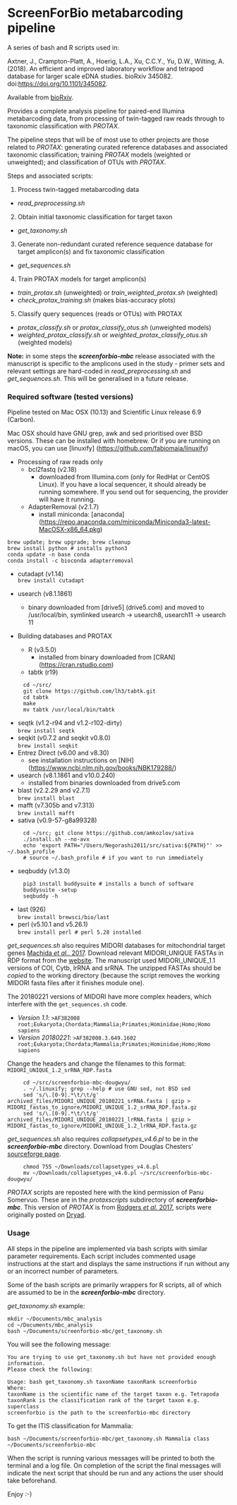 # ScreenForBio metabarcoding pipeline

A series of bash and R scripts used in:

Axtner, J., Crampton-Platt, A., Hoerig, L.A., Xu, C.C.Y., Yu, D.W., Wilting, A. (2018).
An efficient and improved laboratory workflow and tetrapod database for larger scale eDNA studies. bioRxiv 345082. doi:https://doi.org/10.1101/345082.

Available from [bioRxiv](https://www.biorxiv.org/content/early/2018/06/12/345082).

Provides a complete analysis pipeline for paired-end Illumina metabarcoding data, from processing of twin-tagged raw reads through to taxonomic classification with *PROTAX*.

The pipeline steps that will be of most use to other projects are those related to *PROTAX*: generating curated reference databases and associated taxonomic classification; training *PROTAX* models (weighted or unweighted); and classification of OTUs with *PROTAX*.

Steps and associated scripts:
1. Process twin-tagged metabarcoding data
  - *read_preprocessing.sh*
2. Obtain initial taxonomic classification for target taxon
  - *get_taxonomy.sh*
3. Generate non-redundant curated reference sequence database for target amplicon(s) and fix taxonomic classification
  - *get_sequences.sh*
4. Train PROTAX models for target amplicon(s)
  - *train_protax.sh* (unweighted) or *train_weighted_protax.sh* (weighted)
  - *check_protax_training.sh* (makes bias-accuracy plots)
5. Classify query sequences (reads or OTUs) with PROTAX
  - *protax_classify.sh* or *protax_classify_otus.sh* (unweighted models)
  - *weighted_protax_classify.sh* or *weighted_protax_classify_otus.sh* (weighted models)

**Note:** in some steps the ***screenforbio-mbc*** release associated with the manuscript is specific to the amplicons used in the study - primer sets and relevant settings are hard-coded in *read_preprocessing.sh* and *get_sequences.sh*. This will be generalised in a future release.

### Required software (tested versions)
Pipeline tested on Mac OSX (10.13) and Scientific Linux release 6.9 (Carbon).

Mac OSX should have GNU grep, awk and sed prioritised over BSD versions. These can be installed with homebrew. Or if you are running on macOS, you can use [linuxify] (https://github.com/fabiomaia/linuxify)

- Processing of raw reads only  
  - bcl2fastq (v2.18)  
     * downloaded from Illumina.com (only for RedHat or CentOS Linux). If you have a local sequencer, it should already be running somewhere. If you send out for sequencing, the provider will have it running.  
  - AdapterRemoval (v2.1.7)  
     * install miniconda:  [anaconda] (https://repo.anaconda.com/miniconda/Miniconda3-latest-MacOSX-x86_64.pkg)  
````
brew update; brew upgrade; brew cleanup  
brew install python # installs python3  
conda update -n base conda  
conda install -c bioconda adapterremoval  
````
  - cutadapt (v1.14)  
  `brew install cutadapt`  
  - usearch (v8.1.1861)  
     * binary downloaded from [drive5] (drive5.com) and moved to /usr/local/bin, symlinked usearch -> usearch8, usearch11 -> usearch 11

- Building databases and PROTAX  
  - R (v3.5.0)  
     * installed from binary downloaded from [CRAN] (https://cran.rstudio.com)
  - tabtk (r19)  
````
     cd ~/src/  
     git clone https://github.com/lh3/tabtk.git  
     cd tabtk  
     make  
     mv tabtk /usr/local/bin/tabtk  
````
  - seqtk (v1.2-r94 and v1.2-r102-dirty)  
     `brew install seqtk`  
  - seqkit (v0.7.2 and seqkit v0.8.0)  
     `brew install seqkit`  
  - Entrez Direct (v6.00 and v8.30)  
     * see installation instructions on [NIH] (https://www.ncbi.nlm.nih.gov/books/NBK179288/)
  - usearch (v8.1.1861 and v10.0.240)  
     * installed from binaries downloaded from drive5.com  
  - blast (v2.2.29 and v2.7.1)  
     `brew install blast`  
  - mafft (v7.305b and v7.313)  
     `brew install mafft`  
  - sativa (v0.9-57-g8a99328)  
````
     cd ~/src; git clone https://github.com/amkozlov/sativa  
     ./install.sh --no-avx  
     echo 'export PATH="/Users/Negorashi2011/src/sativa:${PATH}"' >> ~/.bash_profile  
     # source ~/.bash_profile # if you want to run immediately  
````
  - seqbuddy (v1.3.0)  
````
     pip3 install buddysuite # installs a bunch of software  
     buddysuite -setup  
     seqbuddy -h  
````

  - last (926)  
     `brew install brewsci/bio/last`
  - perl (v5.10.1 and v5.26.1)  
     `brew install perl # perl 5.28 installed`

*get_sequences.sh* also requires MIDORI databases for mitochondrial target genes [Machida *et al.*, 2017](https://www.nature.com/articles/sdata201727). Download relevant MIDORI_UNIQUE FASTAs in RDP format from the [website](http://www.reference-midori.info/download.php). The manuscript used MIDORI_UNIQUE_1.1 versions of COI, Cytb, lrRNA and srRNA. The unzipped FASTAs should be *copied* to the working directory (because the script removes the working MIDORI fasta files after it finishes module one).  

The 20180221 versions of MIDORI have more complex headers, which interfere with the `get_sequences.sh` code.  
* *Version 1.1*:  `>AF382008	root;Eukaryota;Chordata;Mammalia;Primates;Hominidae;Homo;Homo sapiens`  
* *Version 20180221*:  `>AF382008.3.649.1602	root;Eukaryota;Chordata;Mammalia;Primates;Hominidae;Homo;Homo sapiens`  

Change the headers and change the filenames to this format: `MIDORI_UNIQUE_1.2_srRNA_RDP.fasta`  
````
     cd ~/src/screenforbio-mbc-dougwyu/  
     . ~/.linuxify; grep --help # use GNU sed, not BSD sed  
     sed 's/\.[0-9].*\t/\t/g' archived_files/MIDORI_UNIQUE_20180221_srRNA.fasta | gzip > MIDORI_fastas_to_ignore/MIDORI_UNIQUE_1.2_srRNA_RDP.fasta.gz  
     sed 's/\.[0-9].*\t/\t/g' archived_files/MIDORI_UNIQUE_20180221_lrRNA.fasta | gzip > MIDORI_fastas_to_ignore/MIDORI_UNIQUE_1.2_lrRNA_RDP.fasta.gz  
````

*get_sequences.sh*  also requires *collapsetypes_v4.6.pl* to be in the ***screenforbio-mbc*** directory. Download from Douglas Chesters' [sourceforge page](https://sourceforge.net/projects/collapsetypes/).  
````
     chmod 755 ~/Downloads/collapsetypes_v4.6.pl  
     mv ~/Downloads/collapsetypes_v4.6.pl ~/src/screenforbio-mbc-dougwyu/  
````

*PROTAX* scripts are reposted here with the kind permission of Panu Somervuo. These are in the *protaxscripts* subdirectory of ***screenforbio-mbc***. This version of *PROTAX* is from [Rodgers *et al.* 2017](https://doi.org/10.1111/1755-0998.12701), scripts were originally posted on [Dryad](https://datadryad.org/resource/doi:10.5061/dryad.bj5k0).  

### Usage
All steps in the pipeline are implemented via bash scripts with similar parameter requirements. Each script includes commented usage instructions at the start and displays the same instructions if run without any or an incorrect number of parameters.  

Some of the bash scripts are primarily wrappers for R scripts, all of which are assumed to be in the ***screenforbio-mbc*** directory.  

*get_taxonomy.sh* example:

    mkdir ~/Documents/mbc_analysis
    cd ~/Documents/mbc_analysis
    bash ~/Documents/screenforbio-mbc/get_taxonomy.sh

You will see the following message:

    You are trying to use get_taxonomy.sh but have not provided enough information.
    Please check the following:

    Usage: bash get_taxonomy.sh taxonName taxonRank screenforbio
    Where:
    taxonName is the scientific name of the target taxon e.g. Tetrapoda
    taxonRank is the classification rank of the target taxon e.g. superclass
    screenforbio is the path to the screenforbio-mbc directory

To get the ITIS classification for Mammalia:

    bash ~/Documents/screenforbio-mbc/get_taxonomy.sh Mammalia class ~/Documents/screenforbio-mbc

When the script is running various messages will be printed to both the terminal and a log file. On completion of the script the final messages will indicate the next script that should be run and any actions the user should take beforehand.

Enjoy :-)
